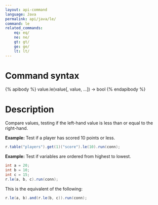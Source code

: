 ```yaml
---
layout: api-command
language: Java
permalink: api/java/le/
command: le
related_commands:
    eq: eq/
    ne: ne/
    gt: gt/
    ge: ge/
    lt: lt/
---
```


# Command syntax #

{% apibody %}
value.le(value[, value, ...]) &rarr; bool
{% endapibody %}

# Description #

Compare values, testing if the left-hand value is less than or equal to the right-hand.

__Example:__ Test if a player has scored 10 points or less.

```java
r.table("players").get(1)("score").le(10).run(conn);
```

__Example:__ Test if variables are ordered from highest to lowest.

```java
int a = 20;
int b = 10;
int c = 15;
r.le(a, b, c).run(conn);
```

This is the equivalent of the following:

```java
r.le(a, b).and(r.le(b, c)).run(conn);
```
